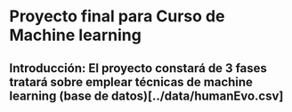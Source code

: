 # Proyecto final para Curso de Machine learning
## Introducción: El proyecto constará de 3 fases tratará sobre emplear técnicas de machine learning (base de datos)[../data/humanEvo.csv]